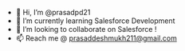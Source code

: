 - 👋 Hi, I’m @prasadpd21
- 🌱 I’m currently learning Salesforce Development
- 💞️ I’m looking to collaborate on Salesforce !
- 📫 Reach me @ prasaddeshmukh211@gmail.com

<!---
prasadpd21/prasadpd21 is a ✨ special ✨ repository because its `README.md` (this file) appears on your GitHub profile.
You can click the Preview link to take a look at your changes.
--->
